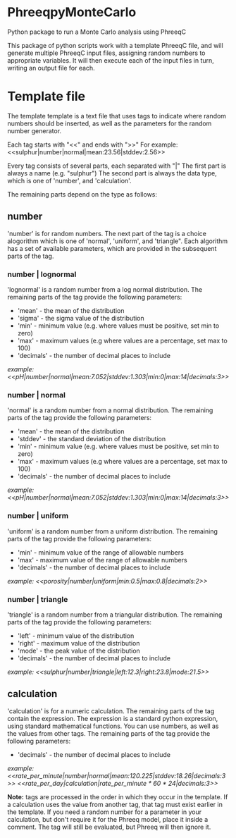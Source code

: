 # PhreeqpyMonteCarlo
Python package to run a Monte Carlo analysis using PhreeqC

This package of python scripts work with a template PhreeqC file, and will generate multiple PhreeqC input files, assigning random numbers to appropriate variables.
It will then execute each of the input files in turn, writing an output file for each.

# Template file
The template template is a text file that uses tags to indicate where random numbers should be inserted, as well as the parameters for the random number generator.

Each tag starts with "<<" and ends with ">>"
For example:
  <<sulphur|number|normal|mean:23.56|stddev:2.56>>
 
 Every tag consists of several parts, each separated with "|"
 The first part is always a name (e.g. "sulphur")
 The second part is always the data type, which is one of 'number', and 'calculation'.
 
 The remaining parts depend on the type as follows:
 ## number
 'number' is for random numbers. The next part of the tag is a choice alogorithm which is one of 'normal', 'uniform', and 'triangle".
 Each algorithm has a set of available parameters, which are provided in the subsequent parts of the tag.
 ### number | lognormal
 'lognormal' is a random number from a log normal distribution. The remaining parts of the tag provide the following parameters:
 - 'mean' - the mean of the distribution
 - 'sigma' - the sigma value of the distribution
 - 'min' - minimum value (e.g. where values must be positive, set min to zero)
 - 'max' - maximum values (e.g where values are a percentage, set max to 100)
 - 'decimals' - the number of decimal places to include
 
 *example: <<pH|number|normal|mean:7.052|stddev:1.303|min:0|max:14|decimals:3>>*
  ### number | normal
 'normal' is a random number from a normal distribution. The remaining parts of the tag provide the following parameters:
 - 'mean' - the mean of the distribution
 - 'stddev' - the standard deviation of the distribution
 - 'min' - minimum value (e.g. where values must be positive, set min to zero)
 - 'max' - maximum values (e.g where values are a percentage, set max to 100)
 - 'decimals' - the number of decimal places to include
 
 *example: <<pH|number|normal|mean:7.052|stddev:1.303|min:0|max:14|decimals:3>>*
 
 ### number | uniform
 'uniform' is a random number from a uniform distribution. The remaining parts of the tag provide the following parameters:
 - 'min' - minimum value of the range of allowable numbers
 - 'max' - maximum value of the range of allowable numbers
 - 'decimals' - the number of decimal places to include
 
 *example: <<porosity|number|uniform|min:0.5|max:0.8|decimals:2>>*
 
 ### number | triangle
 'triangle' is a random number from a triangular distribution. The remaining parts of the tag provide the following parameters:
 - 'left' - minimum value of the distribution
 - 'right' - maximum value of the distribution
 - 'mode' - the peak value of the distribution
 - 'decimals' - the number of decimal places to include
 
 *example: <<sulphur|number|triangle|left:12.3|right:23.8|mode:21.5>>*
 
 ## calculation
 'calculation' is for a numeric calculation. The remaining parts of the tag contain the expression. The expression is a standard python expression, using standard mathematical functions. You can use numbers, as well as the values from other tags. The remaining parts of the tag provide the following parameters:
 - 'decimals' - the number of decimal places to include
 
 *example: <<rate_per_minute|number|normal|mean:120.225|stddev:18.26|decimals:3>>
 <<rate_per_day|calculation|rate_per_minute * 60 * 24|decimals:3>>*
 
**Note:** tags are processed in the order in which they occur in the template. If a calculation uses the value from another tag, that tag must exist earlier in the template. If you need a random number for a parameter in your calculation, but don't require it for the Phreeq model, place it inside a comment. The tag will still be evaluated, but Phreeq will then ignore it.
